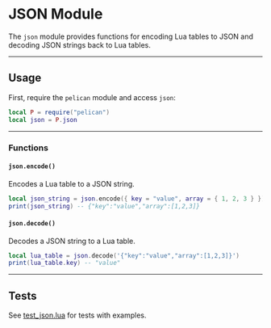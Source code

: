 # JSON Module

The `json` module provides functions for encoding Lua tables to JSON and decoding JSON strings back to Lua tables.

---

## Usage

First, require the `pelican` module and access `json`:

```lua
local P = require("pelican")
local json = P.json
```

---

### Functions

#### `json.encode()`

Encodes a Lua table to a JSON string.

```lua
local json_string = json.encode({ key = "value", array = { 1, 2, 3 } })
print(json_string) -- {"key":"value","array":[1,2,3]}
```

#### `json.decode()`

Decodes a JSON string to a Lua table.

```lua
local lua_table = json.decode('{"key":"value","array":[1,2,3]}')
print(lua_table.key) -- "value"
```

---

## Tests

See [test_json.lua](https://github.com/flying-dice/pelican/tree/main/ltests/test_json.lua) for tests with examples.